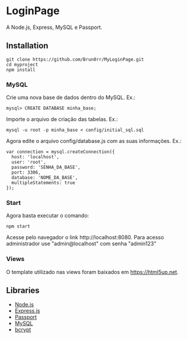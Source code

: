 

# LoginPage

A Node.js, Express, MySQL e Passport.

## Installation

    git clone https://github.com/Brun0rr/MyLoginPage.git
    cd myproject
    npm install

### MySQL

Crie uma nova base de dados dentro do MySQL. Ex.:

    mysql> CREATE DATABASE minha_base;

Importe o arquivo de criação das tabelas. Ex.:

    mysql -u root -p minha_base < config/initial_sql.sql

Agora edite o arquivo config/database.js com as suas informações. Ex.:

    var connection = mysql.createConnection({
      host: 'localhost',
      user: 'root',
      password: 'SENHA_DA_BASE',
      port: 3306,
      database: 'NOME_DA_BASE',
      multipleStatements: true
    });

### Start

Agora basta executar o comando:

    npm start

Acesse pelo navegador o link http://localhost:8080. Para acesso administrador use "admin@localhost" com senha "admin123"

### Views

O template utilizado nas views foram baixados em https://html5up.net.

## Libraries

+ [Node.js](https://nodejs.org/en/)
+ [Express.js](http://expressjs.com/)
+ [Passport](http://passportjs.org/)
+ [MySQL](https://www.mysql.com/)
+ [bcrypt](https://www.npmjs.com/package/bcryptjs)
